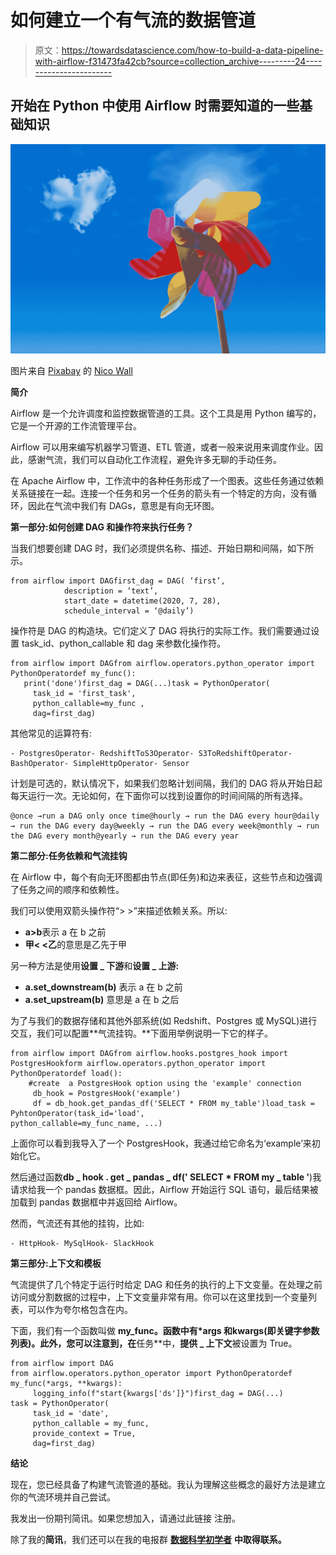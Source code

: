 # 如何建立一个有气流的数据管道

> 原文：<https://towardsdatascience.com/how-to-build-a-data-pipeline-with-airflow-f31473fa42cb?source=collection_archive---------24----------------------->

## 开始在 Python 中使用 Airflow 时需要知道的一些基础知识

![](img/435eae324e0113cd62efca84ef3ef01b.png)

图片来自 [Pixabay](https://pixabay.com/?utm_source=link-attribution&utm_medium=referral&utm_campaign=image&utm_content=3382863) 的 [Nico Wall](https://pixabay.com/users/VanVangelis-7215570/?utm_source=link-attribution&utm_medium=referral&utm_campaign=image&utm_content=3382863)

**简介**

Airflow 是一个允许调度和监控数据管道的工具。这个工具是用 Python 编写的，它是一个开源的工作流管理平台。

Airflow 可以用来编写机器学习管道、ETL 管道，或者一般来说用来调度作业。因此，感谢气流，我们可以自动化工作流程，避免许多无聊的手动任务。

在 Apache Airflow 中，工作流中的各种任务形成了一个图表。这些任务通过依赖关系链接在一起。连接一个任务和另一个任务的箭头有一个特定的方向，没有循环，因此在气流中我们有 DAGs，意思是有向无环图。

**第一部分:如何创建 DAG 和操作符来执行任务？**

当我们想要创建 DAG 时，我们必须提供名称、描述、开始日期和间隔，如下所示。

```
from airflow import DAGfirst_dag = DAG( ‘first’, 
            description = ‘text’, 
            start_date = datetime(2020, 7, 28),
            schedule_interval = ‘@daily’)
```

操作符是 DAG 的构造块。它们定义了 DAG 将执行的实际工作。我们需要通过设置 task_id、python_callable 和 dag 来参数化操作符。

```
from airflow import DAGfrom airflow.operators.python_operator import PythonOperatordef my_func():
   print('done')first_dag = DAG(...)task = PythonOperator(
     task_id = 'first_task',
     python_callable=my_func ,
     dag=first_dag)
```

其他常见的运算符有:

```
- PostgresOperator- RedshiftToS3Operator- S3ToRedshiftOperator- BashOperator- SimpleHttpOperator- Sensor
```

计划是可选的，默认情况下，如果我们忽略计划间隔，我们的 DAG 将从开始日起每天运行一次。无论如何，在下面你可以找到设置你的时间间隔的所有选择。

```
@once →run a DAG only once time@hourly → run the DAG every hour@daily → run the DAG every day@weekly → run the DAG every week@monthly → run the DAG every month@yearly → run the DAG every year
```

**第二部分:任务依赖和气流挂钩**

在 Airflow 中，每个有向无环图都由节点(即任务)和边来表征，这些节点和边强调了任务之间的顺序和依赖性。

我们可以使用双箭头操作符“> >”来描述依赖关系。所以:

*   **a>b**表示 a 在 b 之前
*   **甲< <乙**的意思是乙先于甲

另一种方法是使用**设置 _ 下游**和**设置 _ 上游:**

*   **a.set_downstream(b)** 表示 a 在 b 之前
*   **a.set_upstream(b)** 意思是 a 在 b 之后

为了与我们的数据存储和其他外部系统(如 Redshift、Postgres 或 MySQL)进行交互，我们可以配置**气流挂钩。**下面用举例说明一下它的样子。

```
from airflow import DAGfrom airflow.hooks.postgres_hook import PostgresHookform airflow.operators.python_operator import PythonOperatordef load():
    #create  a PostgresHook option using the 'example' connection
     db_hook = PostgresHook('example')
     df = db_hook.get_pandas_df('SELECT * FROM my_table')load_task = PyhtonOperator(task_id='load',                                     python_callable=my_func_name, ...)
```

上面你可以看到我导入了一个 PostgresHook，我通过给它命名为‘example’来初始化它。

然后通过函数**db _ hook . get _ pandas _ df(' SELECT * FROM my _ table '**)我请求给我一个 pandas 数据框。因此，Airflow 开始运行 SQL 语句，最后结果被加载到 pandas 数据框中并返回给 Airflow。

然而，气流还有其他的挂钩，比如:

```
- HttpHook- MySqlHook- SlackHook
```

**第三部分:上下文和模板**

气流提供了几个特定于运行时给定 DAG 和任务的执行的上下文变量。在处理之前访问或分割数据的过程中，上下文变量非常有用。你可以在这里找到一个变量列表，可以作为夸尔格包含在内。

下面，我们有一个函数叫做 **my_func。**函数中有*args 和**kwargs(即关键字参数列表)。此外，您可以注意到，在**任务**中，**提供 _ 上下文**被设置为 True。

```
from airflow import DAG
from airflow.operators.python_operator import PythonOperatordef my_func(*args, **kwargs): 
     logging_info(f"start{kwargs['ds']}")first_dag = DAG(...)
task = PythonOperator(
     task_id = 'date',
     python_callable = my_func,
     provide_context = True,
     dag=first_dag)
```

**结论**

现在，您已经具备了构建气流管道的基础。我认为理解这些概念的最好方法是建立你的气流环境并自己尝试。

我发出一份期刊简讯。如果您想加入，请通过此链接 注册。

除了我的**简讯**，我们还可以在我的电报群 [**数据科学初学者**](https://t.me/DataScienceForBeginners) **中取得联系。**